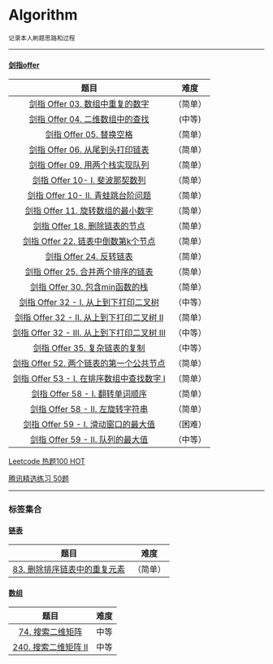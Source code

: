 # Algorithm

```
记录本人刷题思路和过程
```

------

#### [剑指offer](./剑指offer "更新中")
|                             题目                             |   难度   |
| :----------------------------------------------------------: | :------: |
| [剑指 Offer 03. 数组中重复的数字](./剑指offer/剑指%20Offer%2003.%20数组中重复的数字.md) | （简单） |
| [剑指 Offer 04. 二维数组中的查找](./剑指offer/剑指%20Offer%2004.%20二维数组中的查找.md]) |  (中等)  |
| [剑指 Offer 05. 替换空格](./剑指offer/剑指%20Offer%2005.%20替换空格.md) | （简单） |
| [剑指 Offer 06. 从尾到头打印链表](./剑指offer/剑指%20Offer%2006.%20从尾到头打印链表.md) | （简单） |
| [剑指 Offer 09. 用两个栈实现队列](./剑指offer/剑指%20Offer%2009.%20用两个栈实现队列.md) | （简单） |
| [剑指 Offer 10- I. 斐波那契数列](./剑指offer/剑指%20Offer%2010-%20I.%20斐波那契数列.md) | （简单） |
| [剑指 Offer 10- II. 青蛙跳台阶问题](./剑指offer/剑指%20Offer%2010-%20II.%20青蛙跳台阶问题.md) | （简单） |
| [剑指 Offer 11. 旋转数组的最小数字](./剑指offer/剑指%20Offer%2011.%20旋转数组的最小数字.md) | （简单） |
| [剑指 Offer 18. 删除链表的节点](./剑指offer/剑指%20Offer%2018.%20删除链表的节点.md) | （简单） |
| [剑指 Offer 22. 链表中倒数第k个节点](./剑指offer/剑指%20Offer%2022.%20链表中倒数第k个节点.md) | （简单） |
| [剑指 Offer 24. 反转链表](./剑指offer/剑指%20Offer%2024.%20反转链表.md) | （简单） |
| [剑指 Offer 25. 合并两个排序的链表](./剑指offer/剑指%20Offer%2025.%20合并两个排序的链表.md) | （简单） |
| [剑指 Offer 30. 包含min函数的栈](./剑指offer/面试题30.%20包含min函数的栈.md) | （简单） |
| [剑指 Offer 32 - I. 从上到下打印二叉树](./剑指offer/剑指%20Offer%2032%20-%20I.%20从上到下打印二叉树.md) | （中等） |
| [剑指 Offer 32 - II. 从上到下打印二叉树 II](./剑指offer/剑指%20Offer%202%20-%20II.%20从上到下打印二叉树%20II.md) | （简单） |
| [剑指 Offer 32 - III. 从上到下打印二叉树 III](./剑指offer/剑指%20Offer%2032%20-%20III.%20从上到下打印二叉树%20III.md) | （中等） |
| [剑指 Offer 35. 复杂链表的复制](./剑指offer/剑指%20Offer%2035.%20复杂链表的复制.md) | （中等） |
| [剑指 Offer 52. 两个链表的第一个公共节点](./剑指offer/剑指%20Offer%2052.%20两个链表的第一个公共节点.md) | （简单） |
| [剑指 Offer 53 - I. 在排序数组中查找数字 I](./剑指offer/剑指%20Offer%2053%20-%20I.%20在排序数组中查找数字%20I.md) | （简单） |
| [剑指 Offer 58 - I. 翻转单词顺序](./剑指offer/剑指%20Offer%2058%20-%20I.%20翻转单词顺序.md) | （简单） |
| [剑指 Offer 58 - II. 左旋转字符串](./剑指offer/剑指%20Offer%2058%20-%20II.%20左旋转字符串.md) | （简单） |
| [剑指 Offer 59 - I. 滑动窗口的最大值](./剑指offer/剑指%20Offer%2059%20-%20I.%20滑动窗口的最大值.md) | （困难） |
| [剑指 Offer 59 - II. 队列的最大值](./剑指offer/剑指%20Offer%2059%20-%20II.%20队列的最大值.md) | （中等） |

[Leetcode 热题100 HOT]()

[腾讯精选练习 50题]()

------



### 标签集合

#### [链表](./链表)
|题目|难度|
|:-:|:-:|
|[83. 删除排序链表中的重复元素](./链表/83.%20删除排序链表中的重复元素.md) |（简单）|


#### [数组](./数组)
|                             题目                             |   难度   |
| :----------------------------------------------------------: | :------: |
|[74. 搜索二维矩阵](./数组/74.%20搜索二维矩阵.md)|中等|
|[240. 搜索二维矩阵 II](./数组/240.%20搜索二维矩阵%20II.md)|中等|
